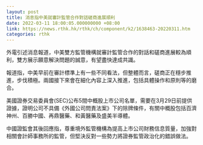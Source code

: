 ```yaml
---
layout: post
title: 消息指中美就審計監管合作對話磋商進展順利
date: 2022-03-11 18:00:05.000000000 +08:00
link: https://news.rthk.hk/rthk/ch/component/k2/1638463-20220311.htm
categories: rthk
---
```


外電引述消息報道，中美雙方監管機構就審計監管合作的對話和磋商進展較為順利，雙方展示願意解決問題的誠意，有望盡快達成共識。

報道指，中美早前在審計標準上有一些不同看法，但整體而言，磋商正在穩步推進，步伐積極。兩國接下來會在細化內容上深入推進，包括具體操作和原則等的磨合。

美國證券交易委員會(SEC)公布5間中概股上市公司名單，需要在3月29日前提供證據，證明公司不具備《外國公司問責法案》下的除牌條件，有關中概股包括百濟神州、百勝中國、再鼎醫藥、和黃醫藥及盛美半導體。

中國證監會其後回應指，尊重境外監管機構為提高上市公司財務信息質量，加強對相關會計師事務所的監管，但堅決反對一些勢力將證券監管政治化的錯誤做法。
